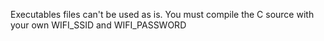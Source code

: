 Executables files can't be used as is.
You must compile the C source with your own WIFI_SSID and WIFI_PASSWORD
